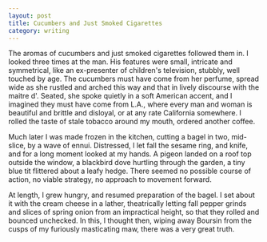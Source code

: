 ```yaml
---
layout: post
title: Cucumbers and Just Smoked Cigarettes
category: writing
---
```


The aromas of cucumbers and just smoked cigarettes followed them in. I looked three times at the man. His features were small, intricate and symmetrical, like an ex-presenter of children's television, stubbly, well touched by age. The cucumbers must have come from her perfume, spread wide as she rustled and arched this way and that in lively discourse with the maitre d'. Seated, she spoke quietly in a soft American accent, and I imagined they must have come from L.A., where every man and woman is beautiful and brittle and disloyal, or at any rate California somewhere. I rolled the taste of stale tobacco around my mouth, ordered another coffee.

Much later I was made frozen in the kitchen, cutting a bagel in two, mid-slice, by a wave of ennui. Distressed, I let fall the sesame ring, and knife, and for a long moment looked at my hands. A pigeon landed on a roof top outside the window, a blackbird dove hurtling through the garden, a tiny blue tit flittered about a leafy hedge. There seemed no possible course of action, no viable strategy, no approach to movement forward.

At length, I grew hungry, and resumed preparation of the bagel. I set about it with the cream cheese in a lather, theatrically letting fall pepper grinds and slices of spring onion from an impractical height, so that they rolled and bounced unchecked. In this, I thought then, wiping away Boursin from the cusps of my furiously masticating maw, there was a very great truth.
